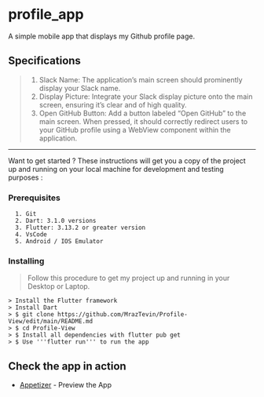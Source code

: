 # profile_app

A simple mobile app that displays my Github profile page.

## Specifications

> 1. Slack Name: The application’s main screen should prominently display your Slack name.
> 2. Display Picture: Integrate your Slack display picture onto the main screen, ensuring it’s clear and of high quality.
> 3. Open GitHub Button: Add a button labeled “Open GitHub” to the main screen. When pressed, it should correctly redirect users to your GitHub profile using a WebView component within the application.

<hr>

Want to get started ? These instructions will get you a copy of the project up and running on your local machine for development and testing purposes : 

### Prerequisites

```
  1. Git
  2. Dart: 3.1.0 versions
  3. Flutter: 3.13.2 or greater version
  4. VsCode
  5. Android / IOS Emulator
```

### Installing

> Follow this procedure to get my project up and running in your Desktop or Laptop.

```
> Install the Flutter framework
> Install Dart 
> $ git clone https://github.com/MrazTevin/Profile-View/edit/main/README.md
> $ cd Profile-View
> $ Install all dependencies with flutter pub get
> $ Use '''flutter run''' to run the app
```

## Check the app in action

* [Appetizer](https://appetize.io/app/gj5ydv5x6a3ckzfs6wvmw2b6eu?device=pixel6&osVersion=13.0&scale=75) - Preview the App
